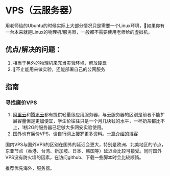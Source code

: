 # VPS（云服务器）

用老师给的Ubuntu的时候实际上大部分情况只是需要一个Linux环境，如果你有一台本来就是Linux的物理机/服务器，一般都不需要使用老师给的虚拟机。

## 优点/解决的问题：

1. 相当于另外的物理机来充当实验环境，解放硬盘
2. 不止能用来做实验，还能部署自己的公网服务


## 指南

### 寻找廉价VPS

1. [阿里云](https://www.aliyun.com/)和[腾讯云](https://cloud.tencent.com/)都有提供轻量级应用服务器，与云服务器的区别是前者不能扩展容量但是更加便宜，学生价往往只是一个月几块钱的水平，一杯奶茶都比不上，1核2G的服务器已足够大多网安实验使用。
2. 国外也有廉价VPS，请自行网上搜罗更多资料。[一篇介绍的博客](https://p3terx.com/archives/cheap-and-costeffective-vps-recommended.html)

国内VPS与国外VPS的区别在国外的延迟会更大，特别是欧洲、北美地区的节点，东亚节点（香港、台湾、新加坡、日本、韩国等）延迟会比较可接受。同时国外VPS没有防火墙的因素，在访问github、下载一些脚本时会比较顺畅。

推荐优先海外，服务器。

<br />
